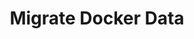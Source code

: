 ---
layout: default
title: Migrate Docker Data
parent: + System
grand_parent: Bonus Section
nav_exclude: true
---